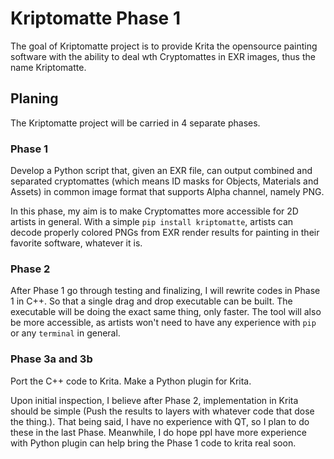 # Kriptomatte Phase 1
The goal of Kriptomatte project is to provide Krita the opensource painting software with the ability to deal wth Cryptomattes in EXR images, thus the name Kriptomatte.

## Planing

The Kriptomatte project will be carried in 4 separate phases.

### Phase 1

Develop a Python script that, given an EXR file, can output combined and separated cryptomattes (which  means ID masks for Objects, Materials and Assets) in common image format that supports Alpha channel, namely PNG.

In this phase, my aim is to make Cryptomattes more accessible for 2D artists in general. With a simple `pip install kriptomatte`, artists can decode properly colored PNGs from EXR render results for painting in their favorite software, whatever it is.

### Phase 2

After Phase 1 go through testing and finalizing, I will rewrite codes in Phase 1 in C++. So that a single drag and drop executable can be built. The executable will be doing the exact same thing, only faster. The tool will also be more accessible, as artists won't need to have any experience with `pip` or any `terminal` in general.

### Phase 3a and 3b

Port the C++ code to Krita.
Make a Python plugin for Krita.

Upon initial inspection, I believe after Phase 2, implementation in Krita should be simple (Push the results to layers with whatever code that dose the thing.). That being said, I have no experience with QT, so I plan to do these in the last Phase. Meanwhile, I do hope ppl have more experience with Python plugin can help bring the Phase 1 code to krita real soon.